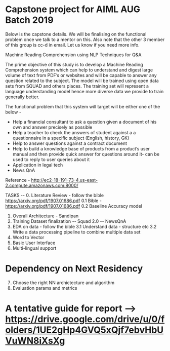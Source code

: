 # Capstone project for AIML AUG Batch 2019 

Below is the capstone details. We will be finalising on the functional problem once we talk to a mentor on this. Also note that the other 3 member of this group is cc-d in email. Let us know if you need more info.

Machine Reading Comprehension using NLP Techniques for Q&A

The prime objective of this study is to develop a Machine Reading Comprehension system which can help to understand and digest large volume of text from PDF’s or websites and will be capable to answer any question related to the subject. The model will be trained using open data sets from SQUAD and others places. The training set will represent a language understanding model hence more diverse data we provide to train generally better.

The functional problem that this system will target will be either one of the below  -

* Help a financial consultant to ask a question given a document of his own and answer precisely as possible
* Help a teacher to check the answers of student against a a questionnaire in a specific subject (English, history, GK)
* Help to answer questions against a contract document 
* Help to build a knowledge base of products from a product’s user manual and then provide quick answer for questions around it- can be used to reply to user queries about it
* Application in legal tech
* News QnA

Reference - http://ec2-18-191-73-4.us-east-2.compute.amazonaws.com:8000/

TASKS --
0. Literature Review - follow the bible https://arxiv.org/pdf/1907.01686.pdf
0.1 Bible - https://arxiv.org/pdf/1907.01686.pdf
0.2 Baseline Accuracy model
1. Overall Architecture - Sandipan
2. Training Dataset finalization 
  -- Squad 2.0 
  -- NewsQnA
3. EDA on data - follow the bible
3.1 Understand data - structure etc 
3.2 Write a data processing pipeline to combine multiple data set
4. Word to Vector 
5. Basic User Interface
6. Multi-lingual support

# Dependency on Next Residency
7. Choose the right NN archictecture and algorithm
8. Evaluation params and metrics 


# A tentative guide for report --> https://drive.google.com/drive/u/0/folders/1UE2gHp4GVQ5xQjf7ebvHbUVuWN8iXsXg
